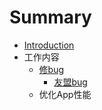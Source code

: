 # Summary

* [Introduction](README.md)
* 工作内容
   * [修bug](chapter1.md)
       * [友盟bug](you_meng_bug.md)
   * 优化App性能

